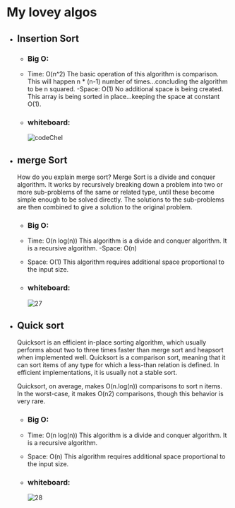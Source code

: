 # My lovey algos

- ## Insertion Sort

  - ### Big O:

  - Time: O(n^2)
    The basic operation of this algorithm is comparison. This will happen n \* (n-1) number of times…concluding the algorithm to be n squared.
    -Space: O(1)
    No additional space is being created. This array is being sorted in place…keeping the space at constant O(1).
  - ### whiteboard:
    ![codeChel](https://i.ibb.co/3vjCWnb/codeChel.png)

- ## merge Sort

  How do you explain merge sort?
  Merge Sort is a divide and conquer algorithm. It works by recursively breaking down a problem into two or more sub-problems of the same or related type, until these become simple enough to be solved directly. The solutions to the sub-problems are then combined to give a solution to the original problem.

  - ### Big O:

  - Time: O(n log(n))
    This algorithm is a divide and conquer algorithm. It is a recursive algorithm.
    -Space: O(n)
  - Space: O(1)
    This algorithm requires additional space proportional to the input size.
  - ### whiteboard:
    ![27](https://i.ibb.co/K24sQnn/17.png)

- ## Quick sort

  Quicksort is an efficient in-place sorting algorithm, which usually performs about two to three times faster than merge sort and heapsort when implemented well. Quicksort is a comparison sort, meaning that it can sort items of any type for which a less-than relation is defined. In efficient implementations, it is usually not a stable sort.

  Quicksort, on average, makes O(n.log(n)) comparisons to sort n items. In the worst-case, it makes O(n2) comparisons, though this behavior is very rare.

  - ### Big O:

  - Time: O(n log(n))
    This algorithm is a divide and conquer algorithm. It is a recursive algorithm.
  - Space: O(n)
    This algorithm requires additional space proportional to the input size.
  - ### whiteboard:
    ![28](https://i.ibb.co/j9t5vRC/28.png)
